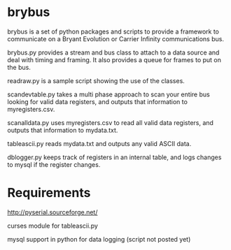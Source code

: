 brybus
======
brybus is a set of python packages and scripts to provide a framework to communicate on a Bryant Evolution or Carrier Infinity communications bus.

brybus.py provides a stream and bus class to attach to a data source and deal with timing and framing.  It also provides a queue for frames to put on the bus.

readraw.py is a sample script showing the use of the classes.

scandevtable.py takes a multi phase approach to scan your entire bus looking for valid data registers, and outputs that information to myregisters.csv.

scanalldata.py uses myregisters.csv to read all valid data registers, and outputs that information to mydata.txt.

tableascii.py reads mydata.txt and outputs any valid ASCII data.

dblogger.py keeps track of registers in an internal table, and logs changes to mysql if the register changes.

Requirements
============
http://pyserial.sourceforge.net/

curses module for tableascii.py

mysql support in python for data logging (script not posted yet)
